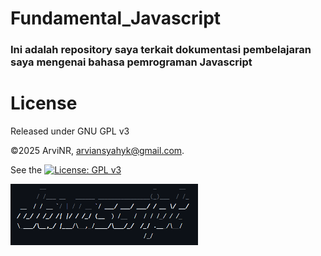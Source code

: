 # Fundamental_Javascript
### Ini adalah repository saya terkait dokumentasi pembelajaran saya mengenai bahasa pemrograman Javascript

# License
Released under GNU GPL v3

©2025 ArviNR, arviansyahyk@gmail.com. 

See the [![License: GPL v3](https://img.shields.io/badge/License-GPLv3-blue.svg)](LICENSE)

<p>
    <img align="center" src="images/asciiArt.png" style="width: 300px;" />
</p>         
